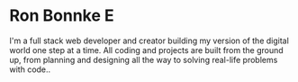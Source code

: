 # Ron Bonnke E

I'm a full stack web developer and creator building my version of the digital world one step at a time. All coding and projects are built from the ground up, from planning and designing all the way to solving real-life problems with code..
<!--
**ronbonnke/ronbonnke** is a ✨ _special_ ✨ repository because its `README.md` (this file) appears on your GitHub profile.

Here are some ideas to get you started:

- 🔭 I’m currently working on ...
- 🌱 I’m currently learning ...
- 👯 I’m looking to collaborate on ...
- 🤔 I’m looking for help with ...
- 💬 Ask me about ...
- 📫 How to reach me: ...
- 😄 Pronouns: ...
- ⚡ Fun fact: ...
-->
